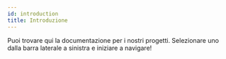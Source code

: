 ```yaml
---
id: introduction
title: Introduzione
---
```


Puoi trovare qui la documentazione per i nostri progetti. Selezionare uno dalla barra laterale a sinistra e iniziare a navigare!